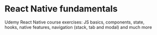 # React Native fundamentals
Udemy React Native course exercises: JS basics, components, state, hooks, native features, navigation (stack, tab and modal) and much more
